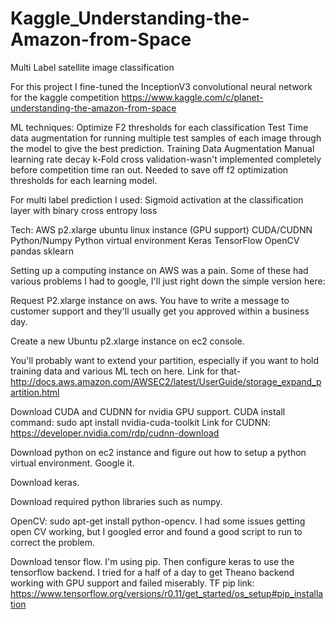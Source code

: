 # Kaggle_Understanding-the-Amazon-from-Space

Multi Label satellite image classification

For this project I fine-tuned the InceptionV3 convolutional neural network for the kaggle competition 
https://www.kaggle.com/c/planet-understanding-the-amazon-from-space

ML techniques:
Optimize F2 thresholds for each classification
Test Time data augmentation for running multiple test samples of each image through the model to give the best prediction. 
Training Data Augmentation 
Manual learning rate decay
k-Fold cross validation-wasn't implemented completely before competition time ran out.  Needed to save off f2 optimization thresholds for each learning model. 


For multi label prediction I used: 
Sigmoid activation at the classification layer with binary cross entropy loss 

Tech:
AWS p2.xlarge ubuntu linux instance (GPU support)
CUDA/CUDNN Python/Numpy
Python virtual environment
Keras
TensorFlow
OpenCV
pandas
sklearn

Setting up a computing instance on AWS was a pain. Some of these had various problems I had to google, I'll just right down the simple version here:

Request P2.xlarge instance on aws. You have to write a message to customer support and they'll usually get you approved within a business day.

Create a new Ubuntu p2.xlarge instance on ec2 console.

You'll probably want to extend your partition, especially if you want to hold training data and various ML tech on here. Link for that-
http://docs.aws.amazon.com/AWSEC2/latest/UserGuide/storage_expand_partition.html

Download CUDA and CUDNN for nvidia GPU support.
CUDA install command:
sudo apt install nvidia-cuda-toolkit
Link for CUDNN:
https://developer.nvidia.com/rdp/cudnn-download

Download python on ec2 instance and figure out how to setup a python virtual environment. Google it.

Download keras.

Download required python libraries such as numpy.

OpenCV: sudo apt-get install python-opencv. I had some issues getting open CV working, but I googled error and found a good script to run to correct the problem.

Download tensor flow. I'm using pip. Then configure keras to use the tensorflow backend. I tried for a half of a day to get Theano backend working with GPU support and failed miserably. TF pip link: https://www.tensorflow.org/versions/r0.11/get_started/os_setup#pip_installation
